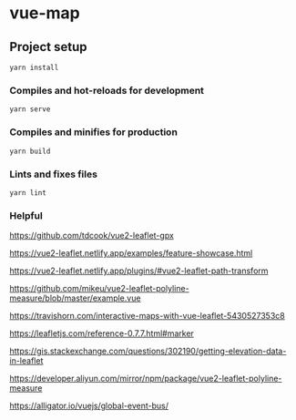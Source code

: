 # vue-map

## Project setup
```
yarn install
```

### Compiles and hot-reloads for development
```
yarn serve
```

### Compiles and minifies for production
```
yarn build
```

### Lints and fixes files
```
yarn lint
```

### Helpful

https://github.com/tdcook/vue2-leaflet-gpx

https://vue2-leaflet.netlify.app/examples/feature-showcase.html

https://vue2-leaflet.netlify.app/plugins/#vue2-leaflet-path-transform

https://github.com/mikeu/vue2-leaflet-polyline-measure/blob/master/example.vue

https://travishorn.com/interactive-maps-with-vue-leaflet-5430527353c8

https://leafletjs.com/reference-0.7.7.html#marker

https://gis.stackexchange.com/questions/302190/getting-elevation-data-in-leaflet

https://developer.aliyun.com/mirror/npm/package/vue2-leaflet-polyline-measure

https://alligator.io/vuejs/global-event-bus/

